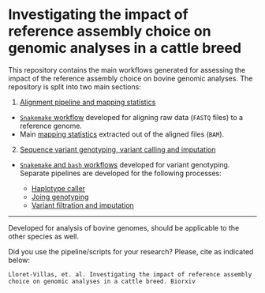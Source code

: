 # Investigating the impact of reference assembly choice on genomic analyses in a cattle breed

This repository contains the main workflows generated for assessing the impact of the reference assembly choice on bovine genomic analyses. The repository is split into two main sections:

1. [Alignment pipeline and mapping statistics](/Alignment)

* [`Snakemake` workflow](/Alignment/Pipeline) developed for aligning raw data (`FASTQ` files) to a reference genome.
*  Main [mapping statistics](/Alignment/Mapping_stats) extracted out of the aligned files (`BAM`).

2. [Sequence variant genotyping, variant calling and imputation](/Variant_calling)

* [`Snakemake` and `bash` workflows](/Variant_calling/Pipelines) developed for variant genotyping. Separate pipelines are developed for the following processes:

    * [Haplotype caller](/Variant_calling/Pipelines/Haplotype_caller)
    * [Joing genotyping](/Variant_calling/Pipelines/Joint_genotyping)
    * [Variant filtration and imputation](/Variant_calling/Pipelines/Filter_impute)

---------------------------------------

Developed for analysis of bovine genomes, should be applicable to the other species as well.

Did you use the pipeline/scripts for your research? Please, cite as indicated below:

```
Lloret-Villas, et. al. Investigating the impact of reference assembly choice on genomic analyses in a cattle breed. Biorxiv
```
